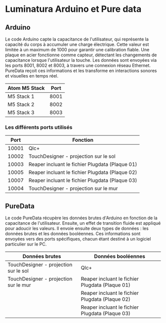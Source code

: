 # Luminatura Arduino et Pure data

## Arduino 

Le code Arduino capte la capacitance de l'utilisateur, qui représente la capacité du corps à accumuler une charge électrique. Cette valeur est limitée à un maximum de 1000 pour garantir une calibration fiable. Une plaque en acier fonctionne comme capteur, détectant les changements de capacitance lorsque l'utilisateur la touche. Les données sont envoyées via les ports 8001, 8002 et 8003, à travers une connexion réseau Ethernet. PureData reçoit ces informations et les transforme en interactions sonores et visuelles en temps réel.

| Atom M5 Stack   | Port    |
| ---------- | -------- |
| M5 Stack 1 | 8001 |
| M5 Stack 2 | 8002 |
| M5 Stack 3 | 8003 |

### Les différents ports utilisés
| Port  | Fonction                              |
| ----- | ------------------------------------- |
| 10001 | Qlc+                                  |
| 10002 | TouchDesigner - projection sur le sol |
| 10003 | Reaper incluant le fichier Plugdata (Plaque 01)   |
| 10005 | Reaper incluant le fichier Plugdata (Plaque 02)   |
| 10007 | Reaper incluant le fichier Plugdata (Plaque 03)   |
| 10004 | TouchDesigner - projection sur le mur |

## PureData

Le code PureData récupère les données brutes d'Arduino en fonction de la capacitance de l'utilisateur. Ensuite, un effet de transition fluide est appliqué pour adoucir les valeurs. Il envoie ensuite deux types de données : les données brutes et les données booléennes. Ces informations sont envoyées vers des ports spécifiques, chacun étant destiné à un logiciel particulier sur le PC.

| Données brutes  | Données booléennes                             |
| ----- | ------------------------------------- |
| TouchDesigner - projection sur le sol | Qlc+                                  |
| TouchDesigner - projection sur le mur | Reaper incluant le fichier Plugdata (Plaque 01)   |
|  | Reaper incluant le fichier Plugdata (Plaque 02)   |
| | Reaper incluant le fichier Plugdata (Plaque 03)   |


